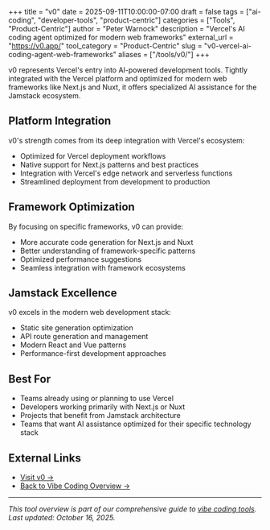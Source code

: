 +++
title = "v0"
date = 2025-09-11T10:00:00-07:00
draft = false
tags = ["ai-coding", "developer-tools", "product-centric"]
categories = ["Tools", "Product-Centric"]
author = "Peter Warnock"
description = "Vercel's AI coding agent optimized for modern web frameworks"
external_url = "https://v0.app/"
tool_category = "Product-Centric"
slug = "v0-vercel-ai-coding-agent-web-frameworks"
aliases = ["/tools/v0/"]
+++

v0 represents Vercel's entry into AI-powered development tools. Tightly integrated with the Vercel platform and optimized for modern web frameworks like Next.js and Nuxt, it offers specialized AI assistance for the Jamstack ecosystem.

## Platform Integration

v0's strength comes from its deep integration with Vercel's ecosystem:
- Optimized for Vercel deployment workflows
- Native support for Next.js patterns and best practices
- Integration with Vercel's edge network and serverless functions
- Streamlined deployment from development to production

## Framework Optimization

By focusing on specific frameworks, v0 can provide:
- More accurate code generation for Next.js and Nuxt
- Better understanding of framework-specific patterns
- Optimized performance suggestions
- Seamless integration with framework ecosystems

## Jamstack Excellence

v0 excels in the modern web development stack:
- Static site generation optimization
- API route generation and management
- Modern React and Vue patterns
- Performance-first development approaches

## Best For

- Teams already using or planning to use Vercel
- Developers working primarily with Next.js or Nuxt
- Projects that benefit from Jamstack architecture
- Teams that want AI assistance optimized for their specific technology stack

## External Links

- [Visit v0 →](https://v0.app/)
- [Back to Vibe Coding Overview →](/posts/vibe-coding-revolution/)

---

*This tool overview is part of our comprehensive guide to [vibe coding tools](/posts/vibe-coding-revolution/). Last updated: October 16, 2025.*
